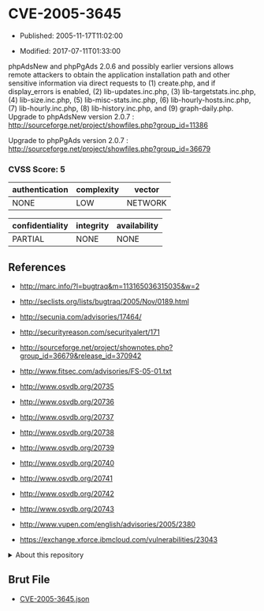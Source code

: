 # CVE-2005-3645

- Published: 2005-11-17T11:02:00

- Modified: 2017-07-11T01:33:00

phpAdsNew and phpPgAds 2.0.6 and possibly earlier versions allows remote attackers to obtain the application installation path and other sensitive information via direct requests to (1) create.php, and if display_errors is enabled, (2) lib-updates.inc.php, (3) lib-targetstats.inc.php, (4) lib-size.inc.php, (5) lib-misc-stats.inc.php, (6) lib-hourly-hosts.inc.php, (7) lib-hourly.inc.php, (8) lib-history.inc.php, and (9) graph-daily.php. Upgrade to phpAdsNew version 2.0.7 :
http://sourceforge.net/project/showfiles.php?group_id=11386

Upgrade to phpPgAds version 2.0.7 :
http://sourceforge.net/project/showfiles.php?group_id=36679



### CVSS Score: **5**

| authentication | complexity | vector |
| --- | --- | --- |
| NONE | LOW | NETWORK |

| confidentiality | integrity | availability |
| --- | --- | --- |
| PARTIAL | NONE | NONE |

## References

* http://marc.info/?l=bugtraq&m=113165036315035&w=2

* http://seclists.org/lists/bugtraq/2005/Nov/0189.html

* http://secunia.com/advisories/17464/

* http://securityreason.com/securityalert/171

* http://sourceforge.net/project/shownotes.php?group_id=36679&release_id=370942

* http://www.fitsec.com/advisories/FS-05-01.txt

* http://www.osvdb.org/20735

* http://www.osvdb.org/20736

* http://www.osvdb.org/20737

* http://www.osvdb.org/20738

* http://www.osvdb.org/20739

* http://www.osvdb.org/20740

* http://www.osvdb.org/20741

* http://www.osvdb.org/20742

* http://www.osvdb.org/20743

* http://www.vupen.com/english/advisories/2005/2380

* https://exchange.xforce.ibmcloud.com/vulnerabilities/23043

<details>
<summary>About this repository</summary> 

  This repository is part of the project [Live Hack CVE](https://github.com/Live-Hack-CVE). Main website can be found [www.live-hack.org](https://www.live-hack.org) 
  
  Made by [Sn0wAlice](https://github.com/Sn0wAlice) for the people that care about security and need to have a feed of the latest CVEs. Hope you enjoy it, don't forget to star the repo and follow me on [Twitter](https://twitter.com/Sn0wAlice) and [Github](https://github.com/Sn0wAlice). And that is my [personnal website](https://www.alice-snow.me/)

  - [Home Page](https://github.com/Live-Hack-CVE)
  - [Framework](https://github.com/Live-Hack-CVE/cve-framework)
  - [CVE database](https://github.com/Live-Hack-CVE/full_database)
  - [Changelog](https://github.com/Live-Hack-CVE/Changelog)
</details>

## Brut File

* [CVE-2005-3645.json](https://raw.githubusercontent.com/Live-Hack-CVE/full_database/main/cves/2005/CVE-2005-3645.json)

